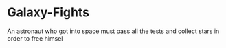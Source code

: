 # Galaxy-Fights
 An astronaut who got into space must pass all the tests and collect stars in order to free himsel
